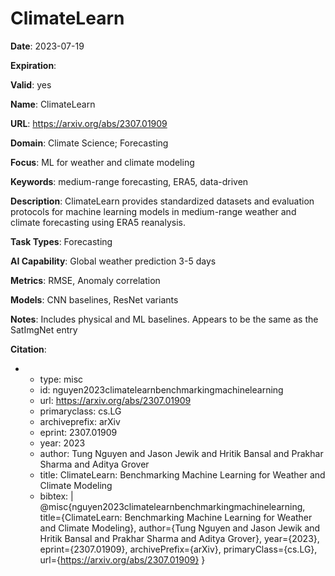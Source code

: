 # ClimateLearn

**Date**: 2023-07-19

**Expiration**: 

**Valid**: yes

**Name**: ClimateLearn

**URL**: https://arxiv.org/abs/2307.01909

**Domain**: Climate Science; Forecasting

**Focus**: ML for weather and climate modeling

**Keywords**: medium-range forecasting, ERA5, data-driven

**Description**: ClimateLearn provides standardized datasets and evaluation protocols for machine  learning models in medium-range weather and climate forecasting using ERA5 reanalysis. 

**Task Types**: Forecasting

**AI Capability**: Global weather prediction  3-5 days 

**Metrics**: RMSE, Anomaly correlation

**Models**: CNN baselines, ResNet variants

**Notes**: Includes physical and ML baselines. Appears to be the same as the SatImgNet entry

**Citation**:

-
  - type: misc
  - id: nguyen2023climatelearnbenchmarkingmachinelearning
  - url: https://arxiv.org/abs/2307.01909
  - primaryclass: cs.LG
  - archiveprefix: arXiv
  - eprint: 2307.01909
  - year: 2023
  - author: Tung Nguyen and Jason Jewik and Hritik Bansal and Prakhar Sharma and Aditya Grover
  - title: ClimateLearn: Benchmarking Machine Learning for Weather and Climate Modeling
  - bibtex: |
      @misc{nguyen2023climatelearnbenchmarkingmachinelearning, 
        title={ClimateLearn: Benchmarking Machine Learning for Weather and Climate Modeling}, 
        author={Tung Nguyen and Jason Jewik and Hritik Bansal and Prakhar Sharma and Aditya Grover},
        year={2023}, eprint={2307.01909}, 
        archivePrefix={arXiv}, 
        primaryClass={cs.LG},
        url={https://arxiv.org/abs/2307.01909}
      }

